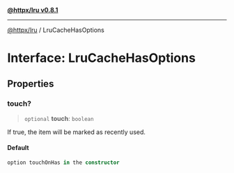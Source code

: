 [**@httpx/lru v0.8.1**](../README.md)

***

[@httpx/lru](../README.md) / LruCacheHasOptions

# Interface: LruCacheHasOptions

## Properties

### touch?

> `optional` **touch**: `boolean`

If true, the item will be marked as recently used.

#### Default

```ts
option touchOnHas in the constructor
```
